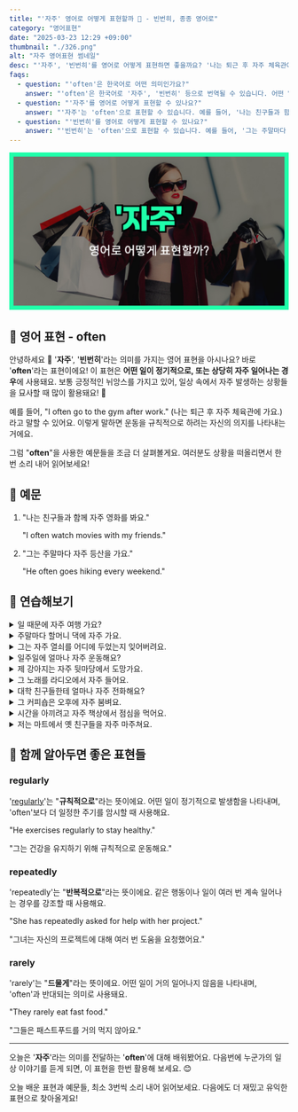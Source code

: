 ```yaml
---
title: "'자주' 영어로 어떻게 표현할까 🌟 - 빈번히, 종종 영어로"
category: "영어표현"
date: "2025-03-23 12:29 +09:00"
thumbnail: "./326.png"
alt: "자주 영어표현 썸네일"
desc: "'자주', '빈번히'를 영어로 어떻게 표현하면 좋을까요? '나는 퇴근 후 자주 체육관에 가요.', '그는 주말마다 자주 등산을 가요.' 등을 영어로 표현하는 법을 배워봅시다. 다양한 예문을 통해서 연습하고 본인의 표현으로 만들어 보세요."
faqs:
  - question: "'often'은 한국어로 어떤 의미인가요?"
    answer: "'often'은 한국어로 '자주', '빈번히' 등으로 번역될 수 있습니다. 어떤 일이 정기적으로 발생하는 경우에 사용되며, 긍정적인 뉘앙스를 가지고 있습니다."
  - question: "'자주'를 영어로 어떻게 표현할 수 있나요?"
    answer: "'자주'는 'often'으로 표현할 수 있습니다. 예를 들어, '나는 친구들과 함께 자주 영화를 봐요.'는 'I often watch movies with my friends.'로 말할 수 있습니다."
  - question: "'빈번히'를 영어로 어떻게 표현할 수 있나요?"
    answer: "'빈번히'는 'often'으로 표현할 수 있습니다. 예를 들어, '그는 주말마다 자주 등산을 가요.'는 'He often goes hiking every weekend.'로 말할 수 있습니다."
---
```


![자주 영어표현 썸네일 이미지](./326.png)

## 🌟 영어 표현 - often

안녕하세요 👋 '**자주**', '**빈번히**'라는 의미를 가지는 영어 표현을 아시나요? 바로 '**often**'라는 표현이에요! 이 표현은 **어떤 일이 정기적으로, 또는 상당히 자주 일어나는 경우**에 사용돼요. 보통 긍정적인 뉘앙스를 가지고 있어, 일상 속에서 자주 발생하는 상황들을 묘사할 때 많이 활용돼요! 🌟

<script async src="https://pagead2.googlesyndication.com/pagead/js/adsbygoogle.js?client=ca-pub-1465612013356152"
     crossorigin="anonymous"></script>
<!-- engple-horizontal-ad -->

<ins class="adsbygoogle"
     style="display:block"
     data-ad-client="ca-pub-1465612013356152"
     data-ad-slot="2106896038"
     data-ad-format="auto"
     data-full-width-responsive="true"></ins>

<script>
     (adsbygoogle = window.adsbygoogle || []).push({});
</script>

예를 들어, "I often go to the gym after work." (나는 퇴근 후 자주 체육관에 가요.)라고 말할 수 있어요. 이렇게 말하면 운동을 규칙적으로 하려는 자신의 의지를 나타내는 거에요.

그럼 "**often**"을 사용한 예문들을 조금 더 살펴볼게요. 여러분도 상황을 떠올리면서 한 번 소리 내어 읽어보세요!

## 📖 예문

1. "나는 친구들과 함께 자주 영화를 봐요."

   "I often watch movies with my friends."

2. "그는 주말마다 자주 등산을 가요."

   "He often goes hiking every weekend."

## 💬 연습해보기

<details>
<summary>일 때문에 자주 여행 가요?</summary>
<span>Do you often travel for work?</span>
</details>

<details>
<summary>주말마다 할머니 댁에 자주 가요.</summary>
<span>We often visit my grandparents on weekends.</span>
</details>

<details>
<summary>그는 자주 열쇠를 어디에 두었는지 잊어버려요.</summary>
<span>He often <a href="/blog/in-english/023.forget/">forgets</a> where he put his keys.</span>
</details>

<details>
<summary>일주일에 얼마나 자주 운동해요?</summary>
<span>How often do you exercise in a week?</span>
</details>

<details>
<summary>제 강아지는 자주 뒷마당에서 도망가요.</summary>
<span>My dog often escapes from the backyard.</span>
</details>

<details>
<summary>그 노래를 라디오에서 자주 들어요.</summary>
<span>I often hear that song on the radio.</span>
</details>

<details>
<summary>대학 친구들한테 얼마나 자주 전화해요?</summary>
<span>How often do you call your friends from college?</span>
</details>

<details>
<summary>그 커피숍은 오후에 자주 붐벼요.</summary>
<span>The coffee shop often gets crowded in the afternoons.</span>
</details>

<details>
<summary>시간을 아끼려고 자주 책상에서 점심을 먹어요.</summary>
<span>I often eat lunch at my desk to <a href="/blog/in-english/293.save/">save</a> time.</span>
</details>

<details>
<summary>저는 마트에서 옛 친구들을 자주 마주쳐요.</summary>
<span>I often bump into old friends at the grocery store.</span>
</details>

## 🤝 함께 알아두면 좋은 표현들

### regularly

'[regularly](/blog/in-english/252.regularly/)'는 "**규칙적으로**"라는 뜻이에요. 어떤 일이 정기적으로 발생함을 나타내며, 'often'보다 더 일정한 주기를 암시할 때 사용해요.

"He exercises regularly to stay healthy."

"그는 건강을 유지하기 위해 규칙적으로 운동해요."

### repeatedly

'repeatedly'는 "**반복적으로**"라는 뜻이에요. 같은 행동이나 일이 여러 번 계속 일어나는 경우를 강조할 때 사용해요.

"She has repeatedly asked for help with her project."

"그녀는 자신의 프로젝트에 대해 여러 번 도움을 요청했어요."

### rarely

'rarely'는 "**드물게**"라는 뜻이에요. 어떤 일이 거의 일어나지 않음을 나타내며, 'often'과 반대되는 의미로 사용돼요.

"They rarely eat fast food."

"그들은 패스트푸드를 거의 먹지 않아요."

---

오늘은 '**자주**'라는 의미를 전달하는 '**often**'에 대해 배워봤어요. 다음번에 누군가의 일상 이야기를 듣게 되면, 이 표현을 한번 활용해 보세요. 😊

오늘 배운 표현과 예문들, 최소 3번씩 소리 내어 읽어보세요. 다음에도 더 재밌고 유익한 표현으로 찾아올게요!

